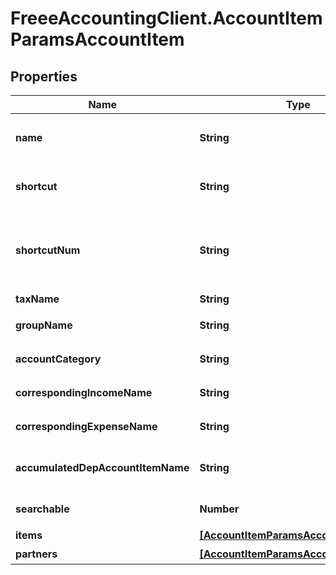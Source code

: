 # FreeeAccountingClient.AccountItemParamsAccountItem

## Properties
Name | Type | Description | Notes
------------ | ------------- | ------------- | -------------
**name** | **String** | 勘定科目名 (30文字以内) | [optional] 
**shortcut** | **String** | ショートカット1 (20文字以内) | [optional] 
**shortcutNum** | **String** | ショートカット2(勘定科目コード)(20文字以内) | [optional] 
**taxName** | **String** | 税区分 | [optional] 
**groupName** | **String** | 決算書表示名 | [optional] 
**accountCategory** | **String** | 勘定科目カテゴリー | [optional] 
**correspondingIncomeName** | **String** | 収入取引相手勘定科目 | [optional] 
**correspondingExpenseName** | **String** | 支出取引相手勘定科目 | [optional] 
**accumulatedDepAccountItemName** | **String** | 減価償却累計額勘定科目 | [optional] 
**searchable** | **Number** | 検索可能:2, 検索不可：3 | [optional] 
**items** | [**[AccountItemParamsAccountItemItems]**](AccountItemParamsAccountItemItems.md) | 品目 | [optional] 
**partners** | [**[AccountItemParamsAccountItemItems]**](AccountItemParamsAccountItemItems.md) | 取引先 | [optional] 


